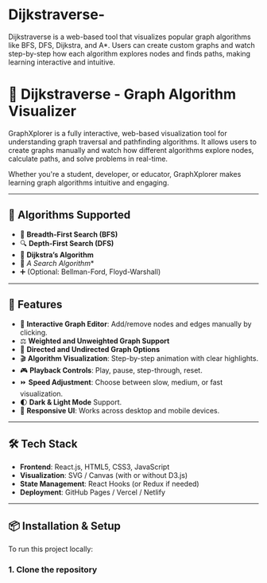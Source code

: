# Dijkstraverse-
Dijkstraverse  is a web-based tool that visualizes popular graph algorithms like BFS, DFS, Dijkstra, and A*. Users can create custom graphs and watch step-by-step how each algorithm explores nodes and finds paths, making learning interactive and intuitive.

# 🔷 Dijkstraverse - Graph Algorithm Visualizer

GraphXplorer is a fully interactive, web-based visualization tool for understanding graph traversal and pathfinding algorithms. It allows users to create graphs manually and watch how different algorithms explore nodes, calculate paths, and solve problems in real-time.

Whether you're a student, developer, or educator, GraphXplorer makes learning graph algorithms intuitive and engaging.

---

## 🧠 Algorithms Supported

- 🔁 **Breadth-First Search (BFS)**
- 🔍 **Depth-First Search (DFS)**
- 🧮 **Dijkstra’s Algorithm**
- 🧭 **A* Search Algorithm**
- ➕ (Optional: Bellman-Ford, Floyd-Warshall)

---

## 🌟 Features

- 🔧 **Interactive Graph Editor**: Add/remove nodes and edges manually by clicking.
- ⚖️ **Weighted and Unweighted Graph Support**
- 🔀 **Directed and Undirected Graph Options**
- 🎬 **Algorithm Visualization**: Step-by-step animation with clear highlights.
- 🎮 **Playback Controls**: Play, pause, step-through, reset.
- ⏩ **Speed Adjustment**: Choose between slow, medium, or fast visualization.
- 🌓 **Dark & Light Mode** Support.
- 📱 **Responsive UI**: Works across desktop and mobile devices.

---

## 🛠 Tech Stack

- **Frontend**: React.js, HTML5, CSS3, JavaScript
- **Visualization**: SVG / Canvas (with or without D3.js)
- **State Management**: React Hooks (or Redux if needed)
- **Deployment**: GitHub Pages / Vercel / Netlify

---

## 📦 Installation & Setup

To run this project locally:

### 1. Clone the repository
